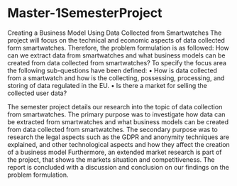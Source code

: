 # Master-1SemesterProject
Creating a Business Model Using Data Collected from Smartwatches
The project will focus on the technical and economic aspects of data collected form smartwatches. Therefore, the problem formulation is as followed:
How can we extract data from smartwatches and what business models can be created from data collected from smartwatches?
To specify the focus area the following sub-questions have been defined:
• How is data collected from a smartwatch and how is the collecting, possessing, processing, and storing of data regulated in the EU.
• Is there a market for selling the collected user data?

The semester project details our research 
into the topic of data collection from 
smartwatches. The primary purpose was 
to investigate how data can be extracted 
from smartwatches and what business 
models can be created from data collected 
from smartwatches.
The secondary purpose was to research
the legal aspects such as the GDPR and 
anonymity techniques are explained, and 
other technological aspects and how they 
affect the creation of a business model 
Furthermore, an extended market research 
is part of the project, that shows the 
markets situation and competitiveness.
The report is concluded with a discussion 
and conclusion on our findings on the
problem formulation.

